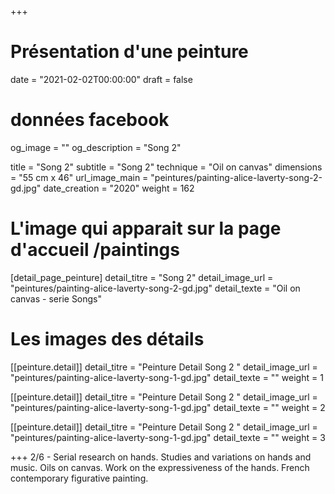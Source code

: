 +++
# Présentation d'une peinture
date = "2021-02-02T00:00:00"
draft = false

# données facebook
og_image = ""
og_description = "Song 2"

title = "Song 2"
subtitle = "Song 2"
technique = "Oil on canvas"
dimensions = "55 cm x 46"
url_image_main = "peintures/painting-alice-laverty-song-2-gd.jpg"
date_creation = "2020"
weight = 162

# L'image qui apparait sur la page d'accueil /paintings
[detail_page_peinture]
detail_titre = "Song 2"
detail_image_url = "peintures/painting-alice-laverty-song-2-gd.jpg"
detail_texte = "Oil on canvas - serie Songs"

# Les images des détails
[[peinture.detail]]
detail_titre = "Peinture Detail Song 2 "
detail_image_url = "peintures/painting-alice-laverty-song-1-gd.jpg"
detail_texte = ""
weight = 1

[[peinture.detail]]
detail_titre = "Peinture Detail Song 2 "
detail_image_url = "peintures/painting-alice-laverty-song-1-gd.jpg"
detail_texte = ""
weight = 2

[[peinture.detail]]
detail_titre = "Peinture Detail Song 2 "
detail_image_url = "peintures/painting-alice-laverty-song-1-gd.jpg"
detail_texte = ""
weight = 3

+++
2/6 - Serial research on hands. Studies and variations on hands and music. Oils on canvas. Work on the expressiveness of the hands. French contemporary figurative painting.
